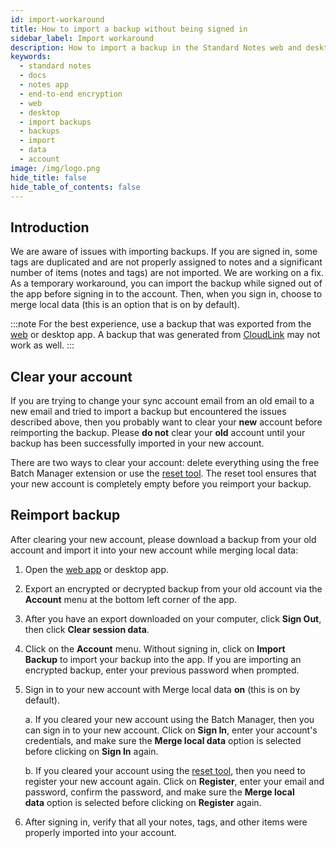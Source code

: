 ```yaml
---
id: import-workaround
title: How to import a backup without being signed in
sidebar_label: Import workaround
description: How to import a backup in the Standard Notes web and desktop app without being signed in.
keywords:
  - standard notes
  - docs
  - notes app
  - end-to-end encryption
  - web
  - desktop
  - import backups
  - backups
  - import
  - data
  - account
image: /img/logo.png
hide_title: false
hide_table_of_contents: false
---
```


## Introduction

We are aware of issues with importing backups. If you are signed in, some tags are duplicated and are not properly assigned to notes and a significant number of items (notes and tags) are not imported. We are working on a fix. As a temporary workaround, you can import the backup while signed out of the app before signing in to the account. Then, when you sign in, choose to merge local data (this is an option that is on by default).

:::note
For the best experience, use a backup that was exported from the [web](https://app.standardnotes.org/) or desktop app. A backup that was generated from [CloudLink](https://standardnotes.org/help/27/how-do-i-enable-dropbox-google-drive-or-onedrive-backups) may not work as well.
:::

## Clear your account

If you are trying to change your sync account email from an old email to a new email and tried to import a backup but encountered the issues described above, then you probably want to clear your **new** account before reimporting the backup. Please **do not** clear your **old** account until your backup has been successfully imported in your new account.

There are two ways to clear your account: delete everything using the free Batch Manager extension or use the [reset tool](https://standardnotes.org/reset/). The reset tool ensures that your new account is completely empty before you reimport your backup.

## Reimport backup

After clearing your new account, please download a backup from your old account and import it into your new account while merging local data:

1. Open the [web app](https://app.standardnotes.org/) or desktop app.

2. Export an encrypted or decrypted backup from your old account via the **Account** menu at the bottom left corner of the app.

3. After you have an export downloaded on your computer, click **Sign Out**, then click **Clear session data**.

4. Click on the **Account** menu. Without signing in, click on **Import Backup** to import your backup into the app. If you are importing an encrypted backup, enter your previous password when prompted.

5. Sign in to your new account with Merge local data **on** (this is on by default).

   a. If you cleared your new account using the Batch Manager, then you can sign in to your new account. Click on **Sign In**, enter your account's credentials, and make sure the **Merge local data** option is selected before clicking on **Sign In** again.

   b. If you cleared your account using the [reset tool](https://standardnotes.org/reset), then you need to register your new account again. Click on **Register**, enter your email and password, confirm the password, and make sure the **Merge local data** option is selected before clicking on **Register** again.

6. After signing in, verify that all your notes, tags, and other items were properly imported into your account.
